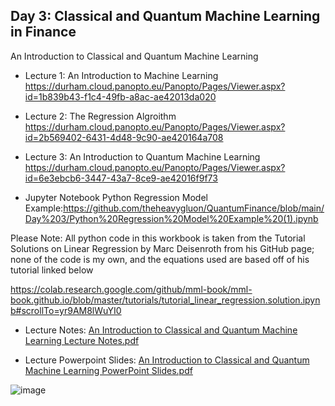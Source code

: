 ## Day 3: Classical and Quantum Machine Learning in Finance

An Introduction to Classical and Quantum Machine Learning


- Lecture 1: An Introduction to Machine Learning 
  https://durham.cloud.panopto.eu/Panopto/Pages/Viewer.aspx?id=1b839b43-f1c4-49fb-a8ac-ae42013da020
- Lecture 2: The Regression Algroithm
  https://durham.cloud.panopto.eu/Panopto/Pages/Viewer.aspx?id=2b569402-6431-4d48-9c90-ae420164a708
- Lecture 3: An Introduction to Quantum Machine Learning
  https://durham.cloud.panopto.eu/Panopto/Pages/Viewer.aspx?id=6e3ebcb6-3447-43a7-8ce9-ae42016f9f73

- Jupyter Notebook Python Regression Model Example:https://github.com/theheavygluon/QuantumFinance/blob/main/Day%203/Python%20Regression%20Model%20Example%20(1).ipynb

Please Note: All python code in this workbook is taken from the Tutorial Solutions on Linear Regression by Marc Deisenroth from his GitHub page; none of the code is my own, and the equations used are based off of his tutorial linked below

https://colab.research.google.com/github/mml-book/mml-book.github.io/blob/master/tutorials/tutorial_linear_regression.solution.ipynb#scrollTo=yr9AM8lWuYI0

- Lecture Notes: [An Introduction to Classical and Quantum Machine Learning Lecture Notes.pdf](https://github.com/theheavygluon/QuantumFinance/files/8134311/An.Introduction.to.Classical.and.Quantum.Machine.Learning.Lecture.Notes.pdf)

- Lecture Powerpoint Slides:
  [An Introduction to Classical and Quantum Machine Learning PowerPoint Slides.pdf](https://github.com/theheavygluon/QuantumFinance/files/8125801/An.Introduction.to.Classical.and.Quantum.Machine.Learning.PowerPoint.Slides.pdf)


![image](https://user-images.githubusercontent.com/100093286/155418593-b4df14f0-cb7b-479a-b9bb-7d620d2c1d27.png)
